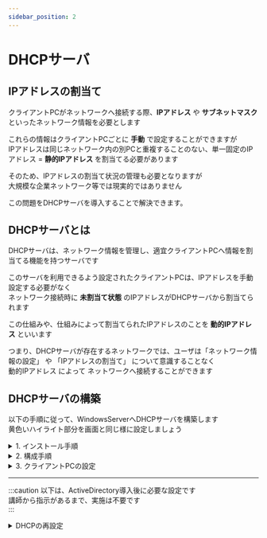 ```yaml
---
sidebar_position: 2
---
```


# DHCPサーバ

## IPアドレスの割当て
クライアントPCがネットワークへ接続する際、**IPアドレス** や **サブネットマスク** といったネットワーク情報を必要とします  

これらの情報はクライアントPCごとに **手動** で設定することができますが  
IPアドレスは同じネットワーク内の別PCと重複することのない、単一固定のIPアドレス = **静的IPアドレス** を割当てる必要があります  

そのため、IPアドレスの割当て状況の管理も必要となりますが  
大規模な企業ネットワーク等では現実的ではありません  

この問題をDHCPサーバを導入することで解決できます。

## DHCPサーバとは
DHCPサーバは、ネットワーク情報を管理し、適宜クライアントPCへ情報を割当てる機能を持つサーバです  

このサーバを利用できるよう設定されたクライアントPCは、IPアドレスを手動設定する必要がなく  
ネットワーク接続時に **未割当て状態** のIPアドレスがDHCPサーバから割当てられます  

この仕組みや、仕組みによって割当てられたIPアドレスのことを **動的IPアドレス** といいます

つまり、DHCPサーバが存在するネットワークでは、ユーザは「ネットワーク情報の設定」 や 「IPアドレスの割当て」 について意識することなく  
動的IPアドレス によって ネットワークへ接続することができます  

## DHCPサーバの構築

以下の手順に従って、WindowsServerへDHCPサーバを構築します  
黄色いハイライト部分を画面と同じ様に設定しましょう  

<details>
    <summary>1. インストール手順</summary>
    <div>

1. **サーバーマネージャー** を開き、画面右上の `管理(M)` > `役割と機能の追加` の順でクリック
![dhcp](./img/dhcp1.png)

2. `次へ` をクリック
![dhcp](./img/dhcp2.png)

3. `次へ` をクリック
![dhcp](./img/dhcp3.png)

4. `次へ` をクリック
![dhcp](./img/dhcp4.png)

5. **役割** のリストから、`DHCPサーバー` を選択
![dhcp](./img/dhcp5.png)

6. `機能の追加` をクリック
![dhcp](./img/dhcp6.png)

:::tip
DHCPサーバには静的IPアドレスが設定されている必要があります  
以下の画面が表示される場合は、先に静的IPアドレスの設定を実施しましょう

![dhcp](./img/dhcp7.png)
:::

7. **役割** のリスト内の `DHCPサーバ` にチェックが入っていることを確認して、`次へ` をクリック
![dhcp](./img/dhcp8.png)

8. `次へ`をクリック
![dhcp](./img/dhcp9.png)

9. `次へ`をクリック
![dhcp](./img/dhcp10.png)

10. インストール対象に **DHCPサーバー** が含まれていることを確認して、`インストール` をクリック
![dhcp](./img/dhcp11.png)


11. インストールが完了したら、`閉じる`をクリック
![dhcp](./img/dhcp12.png)

12. サービスマネージャーに戻り、画面右上の `🚩` をクリック > `DHCP 構成を完了する` をクリック
![dhcp](./img/dhcp13.png)

23. `コミット` をクリック
![dhcp](./img/dhcp14.png)


以上でDHCPサーバのインストールは完了です

</div>
</details>


<details>
    <summary>2. 構成手順</summary>
    <div>

1. **サーバーマネージャー** を開き、画面右上の `ツール(T)` > `DHCP` の順でクリック
![dhcp](./img/dhcp15.png)

2. 画面左のリスト内で、黄色いハイライト部分(<svg width="24" height="15" viewBox="0 0 24 18" fill="none" xmlns="http://www.w3.org/2000/svg"><path d="M7 10l5 5 5-5" stroke="currentColor" stroke-width="2" stroke-linecap="round" stroke-linejoin="round"></path></svg>)をクリックし、ツリーを展開する
![dhcp](./img/dhcp16.png)

3. **IPv4** を右クリックし、 `新しいスコープ(P)` をクリック
![dhcp](./img/dhcp17.png)

4. `次へ` をクリック
![dhcp](./img/dhcp18.png)

5. **名前(A)**　に任意のスコープ名を入力して、`次へ` をクリック
![dhcp](./img/dhcp19.png)

6. IPアドレスを割当てる範囲を指定します  
    画像の通りに入力して、`次へ` をクリック
![dhcp](./img/dhcp20.png)

7. 次に、**手順6** で指定したIPアドレスの範囲から、割当てを除外する範囲を指定します  
    画像の通りに入力して、`追加` をクリック
![dhcp](./img/dhcp21.png)

8. 割当てを除外する範囲がリストへ追加されたことを確認して、`次へ` をクリック
![dhcp](./img/dhcp22.png)

9. 各IPアドレスを割当てる期間を設定します  
    今回は初期設定の **8日** を指定して、`次へ` をクリック
![dhcp](./img/dhcp23.png)

10. `次へ` をクリック
![dhcp](./img/dhcp24.png)

11. IPアドレスと共にクライアントPCへ割当てる **デフォルトゲートウェイ** のIPアドレスを指定する画面です  
    講師から指示がない場合は、何も指定せず `次へ` をクリック
![dhcp](./img/dhcp25.png)

12. 同様にクライアントPCへ割当てる **親ドメイン** と **DNSサーバ** のIPアドレスを指定する画面です  
    講師から指示がない場合は、何も指定せず `次へ` をクリック
![dhcp](./img/dhcp26.png)

13. WINサーバを指定する画面です  
    今回はWINSサーバを利用しないため、何も指定せず `次へ` をクリック
![dhcp](./img/dhcp27.png)

14. `次へ` をクリック
![dhcp](./img/dhcp28.png)

15. `完了` をクリック
![dhcp](./img/dhcp29.png)

16. スコープがリストに追加されたことを確認します
![dhcp](./img/dhcp30.png)

以上でDHCPサーバの構築は完了です

</div>
</details>

<details>
    <summary>3. クライアントPCの設定</summary>
    <div>

クライアントPCがDHCPサーバからネットワーク情報の割当てを受けるためには設定を行う必要があります  

#### DHCP設定手順
1. **サーバーマネージャー** を開き、画面左の `ローカルサーバー` > `イーサネット`項目の **リンク** の順でクリック
![dhcp](./img/dhcp_setting1.png)

2. `イーサネット`を右クリックし、`プロパティ` をクリック
![dhcp](./img/dhcp_setting2.png)

3. `インターネット プロトコル バージョン4(TCP/IPv4)` を選択し、 `プロパティ` をクリック
![dhcp](./img/dhcp_setting3.png)

4. `IPアドレスを自動的に選択する(O)`を選択し、`OK` をクリック
![dhcp](./img/dhcp_setting4.png)

5. `閉じる` をクリック
![dhcp](./img/dhcp_setting5.png)

#### ServerCore の場合
以下のコマンドを実行して、IPv4を `DHCP` に設定します  

```shell title=""
netsh interface ipv4 set dnsservers name="<ID>" source=dhcp
```

`<ID>` はクライアントPCと接続しているネットワークアダプターのIDに置き換えましょう  

</div>
</details> 


------------------

:::caution
以下は、ActiveDirectory導入後に必要な設定です  
講師から指示があるまで、実施は不要です  
:::

<details>
    <summary>DHCPの再設定</summary>
    <div>

#### 1. DHCPの承認
ADサーバを構築した場合、DHCPは動作が抑制されます  
これはドメイン内で意図せずDHCPがネットワーク情報の配信を実施することを防ぐためです  
DHCPを動作させるために、 **DHCPの承認** を行いましょう  

1. DHCPの管理ツールを開き、**サーバ** を右クリック > `承認` をクリック
![dhcp](./img/dhcp_ad1.png)

以上でDHCPサーバが認証され、再び使用することができます  

---

#### 2. スコープの追加設定
ADサーバを導入したことで、DNSサーバが自動で構築されます  
DHCPサーバが配信するネットワーク情報に **DNSサーバ情報** を含めるように設定しましょう  

1. DHCPの管理ツールを開き、画面左のツリーを画像のように展開する
![dhcp](./img/dhcp_ad2.png)

2. DHCPサーバ構成時に作成した `スコープ` を展開 > `スコープオプション` を右クリック > `オプションの構成` をクリック
![dhcp](./img/dhcp_ad3.png)

3. リスト内の `006 DNSサーバー` にチェックを入れる

    ![dhcp](./img/dhcp_ad4.png)

4. **サーバー名(S):** に **ADサーバのドメイン** を指定して、 `解決` をクリック

    ![dhcp](./img/dhcp_ad5.png)

5. **IPアドレス(S):** に、ADサーバのIPアドレスが追加されたことを確認して、`追加` をクリック

    ![dhcp](./img/dhcp_ad6.png)

6. リストへIPアドレスが追加されたことを確認して、`OK` をクリック

    ![dhcp](./img/dhcp_ad7.png)

以上でDHCPサーバがDNSサーバの情報を配信するようになります

:::tip
設定完了後は、クライアントPCで `ipconfig /all` コマンドを実施し  
IPv4のIPアドレスと、DNSのIPアドレスが割当てられていることを確認しましょう
:::

</div>
</details>

